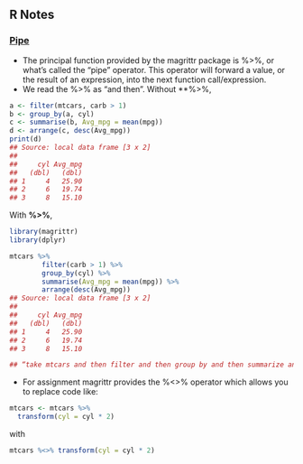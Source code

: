 R Notes
--

### [Pipe](https://uc-r.github.io/pipe)

  - The principal function provided by the magrittr package is %>%, or what’s called the “pipe” operator. This operator will forward a value, or the result of an expression, into the next function call/expression.
  - We read the %>% as “and then”.
Without **%>%,
```R
a <- filter(mtcars, carb > 1)
b <- group_by(a, cyl)
c <- summarise(b, Avg_mpg = mean(mpg))
d <- arrange(c, desc(Avg_mpg))
print(d)
## Source: local data frame [3 x 2]
## 
##     cyl Avg_mpg
##   (dbl)   (dbl)
## 1     4   25.90
## 2     6   19.74
## 3     8   15.10
```
With **%>%**,
```R
library(magrittr)
library(dplyr)

mtcars %>%
        filter(carb > 1) %>%
        group_by(cyl) %>%
        summarise(Avg_mpg = mean(mpg)) %>%
        arrange(desc(Avg_mpg))
## Source: local data frame [3 x 2]
## 
##     cyl Avg_mpg
##   (dbl)   (dbl)
## 1     4   25.90
## 2     6   19.74
## 3     8   15.10

## “take mtcars and then filter and then group by and then summarize and then arrange.”
```


  - For assignment magrittr provides the %<>% operator which allows you to replace code like:
```R
mtcars <- mtcars %>% 
  transform(cyl = cyl * 2)
```
with
```R
mtcars %<>% transform(cyl = cyl * 2)
```
